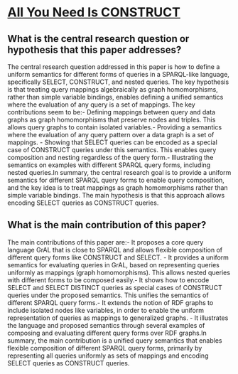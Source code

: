 # [All You Need Is CONSTRUCT](https://arxiv.org/abs/2010.00843)

## What is the central research question or hypothesis that this paper addresses?

The central research question addressed in this paper is how to define a uniform semantics for different forms of queries in a SPARQL-like language, specifically SELECT, CONSTRUCT, and nested queries. The key hypothesis is that treating query mappings algebraically as graph homomorphisms, rather than simple variable bindings, enables defining a unified semantics where the evaluation of any query is a set of mappings. The key contributions seem to be:- Defining mappings between query and data graphs as graph homomorphisms that preserve nodes and triples. This allows query graphs to contain isolated variables.- Providing a semantics where the evaluation of any query pattern over a data graph is a set of mappings. - Showing that SELECT queries can be encoded as a special case of CONSTRUCT queries under this semantics. This enables query composition and nesting regardless of the query form.- Illustrating the semantics on examples with different SPARQL query forms, including nested queries.In summary, the central research goal is to provide a uniform semantics for different SPARQL query forms to enable query composition, and the key idea is to treat mappings as graph homomorphisms rather than simple variable bindings. The main hypothesis is that this approach allows encoding SELECT queries as CONSTRUCT queries.


## What is the main contribution of this paper?

The main contributions of this paper are:- It proposes a core query language GrAL that is close to SPARQL and allows flexible composition of different query forms like CONSTRUCT and SELECT. - It provides a uniform semantics for evaluating queries in GrAL, based on representing queries uniformly as mappings (graph homomorphisms). This allows nested queries with different forms to be composed easily.- It shows how to encode SELECT and SELECT DISTINCT queries as special cases of CONSTRUCT queries under the proposed semantics. This unifies the semantics of different SPARQL query forms.- It extends the notion of RDF graphs to include isolated nodes like variables, in order to enable the uniform representation of queries as mappings to generalized graphs. - It illustrates the language and proposed semantics through several examples of composing and evaluating different query forms over RDF graphs.In summary, the main contribution is a unified query semantics that enables flexible composition of different SPARQL query forms, primarily by representing all queries uniformly as sets of mappings and encoding SELECT queries as CONSTRUCT queries.
